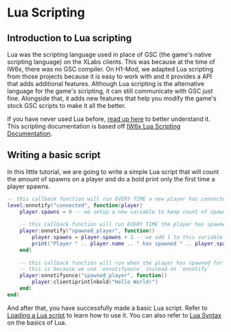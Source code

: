 # Lua Scripting

## Introduction to Lua scripting

Lua was the scripting language used in place of GSC (the game's native scripting language) on the XLabs clients. This was because at the time of IW6x, there was no GSC compiler. On H1-Mod, we adapted Lua scripting from those projects because it is easy to work with and it provides a API that adds additional features. Although Lua scripting is the alternative language for the game's scripting, it can still communicate with GSC just fine. Alongside that, it adds new features that help you modify the game's stock GSC scripts to make it all the better.

If you have never used Lua before, [read up here](https://www.lua.org/pil/contents.html) to better understand it. This scripting documentation is based off [IW6x Lua Scripting Documentation](https://github.com/XLabsProject/iw6x-client/wiki/Scripting).

## Writing a basic script

In this little tutorial, we are going to write a simple Lua script that will count the amount of spawns on a player and do a bold print only the first time a player spawns.

```lua
-- this callback function will run EVERY TIME a new player has connected
level:onnotify("connected", function(player)
    player.spawns = 0 -- we setup a new variable to keep count of spawns on the player entity
    
    -- this callback function will run EVERY TIME the player has spawned
    player:onnotify("spawned_player", function()
        player.spawns = player.spawns + 1 -- we add 1 to this variable everytime the player spawns
        print("Player " .. player.name .. " has spawned " .. player.spawns .. " times!")
    end)
    
    -- this callback function will run when the player has spawned for the first time only.
    -- this is because we use `onnotifyonce` instead on `onnotify`
    player:onnotifyonce("spawned_player", function()
        player:clientiprintlnbold("Hello World!")
    end)
end)
```

And after that, you have successfully made a basic Lua script. Refer to [Loading a Lua script](load-script) to learn how to use it. You can also refer to [Lua Syntax](scripting-syntax) on the basics of Lua.
